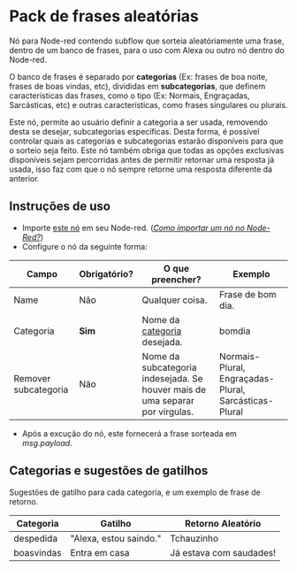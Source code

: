 # Pack de frases aleatórias
Nó para Node-red contendo subflow que sorteia aleatóriamente uma frase, dentro de um banco de frases, para o uso com Alexa ou outro nó dentro do Node-red.

O banco de frases é separado por **categorias** (Ex: frases de boa noite, frases de boas vindas, etc), divididas em **subcategorias**, que definem características das frases, como o tipo (Ex: Normais, Engraçadas, Sarcásticas, etc) e outras características, como frases singulares ou plurais.

Este nó, permite ao usuário definir a categoria a ser usada, removendo desta se desejar, subcategorias específicas. Desta forma, é possível controlar quais as categorias e subcategorias estarão disponíveis para que o sorteio seja feito. Este nó também obriga que todas as opções exclusivas disponíveis sejam percorridas antes de permitir retornar uma resposta já usada, isso faz com que o nó sempre retorne uma resposta diferente da anterior.

## Instruções de uso

* Importe [este nó](https://raw.githubusercontent.com/mendoncart/alexa-frases-aleatorias/main/node-red_subflow) em seu Node-red. ([*Como importar um nó no Node-Red?*](https://nodered.org/docs/user-guide/editor/workspace/import-export))
* Configure o nó da seguinte forma:

|  Campo |  Obrigatório? | O que preencher? | Exemplo |
| ------------ | ------------ | ------------ | ------------ |
|  Name  |  Não  | Qualquer coisa. | Frase de bom dia.
|  Categoria  | **Sim**  | Nome da [categoria](https://github.com/mendoncart/alexa-frases-aleatorias/tree/main/frases) desejada. | bomdia |
|  Remover subcategoria  | Não  | Nome da subcategoria indesejada. Se houver mais de uma separar por vírgulas. | Normais-Plural, Engraçadas-Plural, Sarcásticas-Plural |

* Após a excução do nó, este fornecerá a frase sorteada em *msg.payload*.

## Categorias e sugestões de gatilhos
Sugestões de gatilho para cada categoria, e um exemplo de frase de retorno.

|  Categoria |  Gatilho | Retorno Aleatório | 
| ------------ | ------------ | ------------ |
| despedida | "Alexa, estou saindo." | Tchauzinho |
| boasvindas | Entra em casa | Já estava com saudades! |

